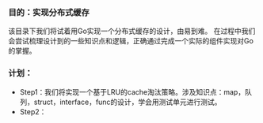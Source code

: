 ### 目的：实现分布式缓存
该目录下我们将试着用Go实现一个分布式缓存的设计，由易到难。 在过程中我们会尝试梳理设计到的一些知识点和逻辑，正确通过完成一个实际的组件实现对Go的掌握。

### 计划：
* Step1：我们将实现一个基于LRU的cache淘汰策略。涉及知识点：map，队列，struct，interface，func的设计，学会用测试单元进行测试。
* Step2：
